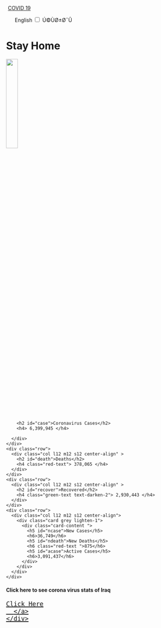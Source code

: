 <!DOCTYPE html>
<html lang="en" dir="ltr">

<head>
  <meta charset="utf-8">
  <meta content='maximum-scale=1.0, initial-scale=1.0, width=device-width' name='viewport'>
  <title>COVID 19</title>
  <link rel="icon" href="/favicon.ico">
  <link rel="stylesheet" href="https://cdnjs.cloudflare.com/ajax/libs/materialize/1.0.0/css/materialize.min.css">

</head>

<body>
  <style media="screen">
    #logo {
      margin-left: 5px;
    }

    #row1 {
      margin-top: 20px;
    }
    #switch{
      margin-right: 10px;
    }
    h6{
      font-weight: 500;

    }
    #iraq{
      margin-top: -10px;
      font-weight: 500;
      font-size: 20px;
    }
  </style>

  <div class="navbar-fixed ">
    <nav class="green">
      <div class="nav-wrapper ">
        <a href="#!" class="brand-logo left" id="logo">COVID 19</a>
        <ul class="right">
          <div class="switch " id="switch">
            <label class="white-text">
              English
              <input type="checkbox" class="check">
              <span class="lever white"></span>
              Ú©ÙØ±Ø¯Û
            </label>
          </div>
        </ul>
      </div>
    </nav>
  </div>
  <div class="container">
    <div class="row" id="row1">
      <div class="col l12 m12 s12 center-align">
        <h1 id="home">Stay Home</h1>
      </div>
    </div>
      <div class="row">
        <div class="col l12 m12 s12 center-align">
          <img src="world.png" width="25%" alt="">
        </div>
      </div>
    <div class="row">
      <div class="col l12 m12 s12 center-align" >

        <h2 id="case">Coronavirus Cases</h2>
        <h4> 6,399,945 </h4>

      </div>
    </div>
    <div class="row">
      <div class="col l12 m12 s12 center-align" >
        <h2 id="death">Deaths</h2>
        <h4 class="red-text"> 378,065 </h4>
      </div>
    </div>
    <div class="row">
      <div class="col l12 m12 s12 center-align" >
        <h2 id="recover">Recovered</h2>
        <h4 class="green-text text-darken-2"> 2,930,443 </h4>
      </div>
    </div>
    <div class="row">
      <div class="col l12 m12 s12 center-align">
        <div class="card grey lighten-1">
          <div class="card-content ">
            <h5 id="ncase">New Cases</h5>
            <h6>36,749</h6>
            <h5 id="ndeath">New Deaths</h5>
            <h6 class="red-text ">875</h6>
            <h5 id="acase">Active Cases</h5>
            <h6>3,091,437</h6>
          </div>
        </div>
      </div>
    </div>
  <div class="row">
    <div class="col l12 m12 s12 center-align">
    <h4 id="click">Click here to see corona virus stats of Iraq</h4>
      <a href="/iraq" class="red-text" id="iraq" >

    Click Here
      </a>
    </div>
  </div>

  </div>




  <script type="text/javascript">
    let checkbox = document.querySelector(".check");
    checkbox.addEventListener('change', function(){
      if(this.checked){
        //kurdi
        document.querySelector("#home").innerHTML = "ÙÛÙØ§ÚµÛÙÛ Ø¨ÙÛÙÛØ±ÛÙÛ";
        document.querySelector("#case").innerHTML = "ØªÙØ´Ø¨ÙÙ";
        document.querySelector("#death").innerHTML = "ÙØ±Ø¯Ù"
        document.querySelector("#recover").innerHTML = "ÚØ§Ú©Ø¨ÙÙÛÙÛ";
        document.querySelector("#ncase").innerHTML = "ØªÙØ´Ø¨ÙØ§ÙÛ Ø¦ÛÙÚÛ";
        document.querySelector("#ndeath").innerHTML = "ÙØ±Ø¯ÙØ§ÙÛ Ø¦ÛÙÚÛ";
        document.querySelector("#acase").innerHTML = "ÚØ§ÙØ§Ú©";
        document.querySelector("#click").innerHTML = "Ú©ÙÛÚ© ÙÛØ±Û Ø¨Ú©Û Ø¨Û Ø¨ÛÙÛÙÛ Ø±ÛÚÛÛ ØªÙÙØ´ Ø¨ÙÙÙ Ù ÚØ§Ú©Ø¨ÙÙÙÛÙÛÛ Ø¹Ø±Ø§Ù";
        document.querySelector("#iraq").innerHTML = "Ú©ÙÛÚ© ÙÛØ±ÛØ¨Ú©Û";

      }else{
        document.querySelector("#home").innerHTML = "Stay Home";
        document.querySelector("#case").innerHTML = "Coronavirus Cases";
        document.querySelector("#death").innerHTML = "Deaths"
        document.querySelector("#recover").innerHTML = "Recovered";
        document.querySelector("#ncase").innerHTML = "New Cases";
        document.querySelector("#ndeath").innerHTML = "New Deaths";
        document.querySelector("#acase").innerHTML = "Active Cases";
        document.querySelector("#click").innerHTML = "Click here to see corona virus stats of Iraq";
        document.querySelector("#iraq").innerHTML = "Click Here";
      }
    })
  </script>
  <script src="https://cdnjs.cloudflare.com/ajax/libs/materialize/1.0.0/js/materialize.min.js"></script>
</body>

</html>
